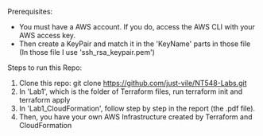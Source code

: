 Prerequisites: 
- You must have a AWS account. If you do, access the AWS CLI with your AWS access key. 
- Then create a KeyPair and match it in the 'KeyName' parts in those file (In those file I use 'ssh_rsa_keypair.pem')

Steps to run this Repo:
1. Clone this repo: git clone https://github.com/just-vile/NT548-Labs.git
2. In 'Lab1', which is the folder of Terraform files, run terraform init and terraform apply
3. In 'Lab1_CloudFormation', follow step by step in the report (the .pdf file).
4. Then, you have your own AWS Infrastructure created by Terraform and CloudFormation
